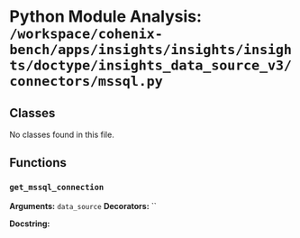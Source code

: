 # Python Module Analysis: `/workspace/cohenix-bench/apps/insights/insights/insights/doctype/insights_data_source_v3/connectors/mssql.py`

## Classes

No classes found in this file.


## Functions

### `get_mssql_connection`
**Arguments:** `data_source`
**Decorators:** ``

**Docstring:**
```

```

